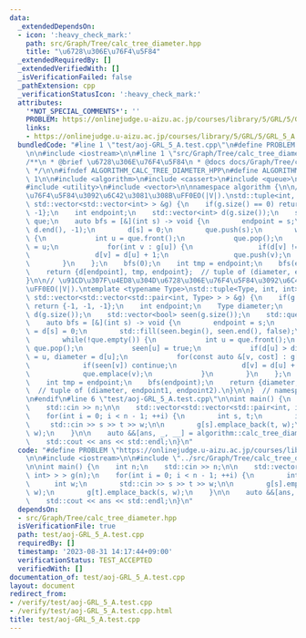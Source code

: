 ```yaml
---
data:
  _extendedDependsOn:
  - icon: ':heavy_check_mark:'
    path: src/Graph/Tree/calc_tree_diameter.hpp
    title: "\u6728\u306E\u76F4\u5F84"
  _extendedRequiredBy: []
  _extendedVerifiedWith: []
  _isVerificationFailed: false
  _pathExtension: cpp
  _verificationStatusIcon: ':heavy_check_mark:'
  attributes:
    '*NOT_SPECIAL_COMMENTS*': ''
    PROBLEM: https://onlinejudge.u-aizu.ac.jp/courses/library/5/GRL/5/GRL_5_A
    links:
    - https://onlinejudge.u-aizu.ac.jp/courses/library/5/GRL/5/GRL_5_A
  bundledCode: "#line 1 \"test/aoj-GRL_5_A.test.cpp\"\n#define PROBLEM \"https://onlinejudge.u-aizu.ac.jp/courses/library/5/GRL/5/GRL_5_A\"\
    \n\n#include <iostream>\n\n#line 1 \"src/Graph/Tree/calc_tree_diameter.hpp\"\n\
    /**\n * @brief \u6728\u306E\u76F4\u5F84\n * @docs docs/Graph/Tree/calc_tree_diameter.md\n\
    \ */\n\n#ifndef ALGORITHM_CALC_TREE_DIAMETER_HPP\n#define ALGORITHM_CALC_TREE_DIAMETER_HPP\
    \ 1\n\n#include <algorithm>\n#include <cassert>\n#include <queue>\n#include <tuple>\n\
    #include <utility>\n#include <vector>\n\nnamespace algorithm {\n\n// \u6728\u306E\
    \u76F4\u5F84\u3092\u6C42\u3081\u308B\uFF0EO(|V|).\nstd::tuple<int, int, int> calc_tree_diameter(const\
    \ std::vector<std::vector<int> > &g) {\n    if(g.size() == 0) return {-1, -1,\
    \ -1};\n    int endpoint;\n    std::vector<int> d(g.size());\n    std::queue<int>\
    \ que;\n    auto bfs = [&](int s) -> void {\n        endpoint = s;\n        std::fill(d.begin(),\
    \ d.end(), -1);\n        d[s] = 0;\n        que.push(s);\n        while(!que.empty())\
    \ {\n            int u = que.front();\n            que.pop();\n            endpoint\
    \ = u;\n            for(int v : g[u]) {\n                if(d[v] != -1) continue;\n\
    \                d[v] = d[u] + 1;\n                que.push(v);\n            }\n\
    \        }\n    };\n    bfs(0);\n    int tmp = endpoint;\n    bfs(endpoint);\n\
    \    return {d[endpoint], tmp, endpoint};  // tuple of (diameter, endpoint1, endpoint2).\n\
    }\n\n// \u91CD\u307F\u4ED8\u304D\u6728\u306E\u76F4\u5F84\u3092\u6C42\u3081\u308B\
    \uFF0EO(|V|).\ntemplate <typename Type>\nstd::tuple<Type, int, int> calc_tree_diameter(const\
    \ std::vector<std::vector<std::pair<int, Type> > > &g) {\n    if(g.size() == 0)\
    \ return {-1, -1, -1};\n    int endpoint;\n    Type diameter;\n    std::vector<Type>\
    \ d(g.size());\n    std::vector<bool> seen(g.size());\n    std::queue<int> que;\n\
    \    auto bfs = [&](int s) -> void {\n        endpoint = s;\n        diameter\
    \ = d[s] = 0;\n        std::fill(seen.begin(), seen.end(), false);\n        que.push(s);\n\
    \        while(!que.empty()) {\n            int u = que.front();\n           \
    \ que.pop();\n            seen[u] = true;\n            if(d[u] > diameter) endpoint\
    \ = u, diameter = d[u];\n            for(const auto &[v, cost] : g[u]) {\n   \
    \             if(seen[v]) continue;\n                d[v] = d[u] + cost;\n   \
    \             que.emplace(v);\n            }\n        }\n    };\n    bfs(0);\n\
    \    int tmp = endpoint;\n    bfs(endpoint);\n    return {diameter, tmp, endpoint};\
    \  // tuple of (diameter, endpoint1, endpoint2).\n}\n\n}  // namespace algorithm\n\
    \n#endif\n#line 6 \"test/aoj-GRL_5_A.test.cpp\"\n\nint main() {\n    int n;\n\
    \    std::cin >> n;\n\n    std::vector<std::vector<std::pair<int, int> > > g(n);\n\
    \    for(int i = 0; i < n - 1; ++i) {\n        int s, t;\n        int w;\n   \
    \     std::cin >> s >> t >> w;\n\n        g[s].emplace_back(t, w);\n        g[t].emplace_back(s,\
    \ w);\n    }\n\n    auto &&[ans, _, __] = algorithm::calc_tree_diameter(g);\n\
    \    std::cout << ans << std::endl;\n}\n"
  code: "#define PROBLEM \"https://onlinejudge.u-aizu.ac.jp/courses/library/5/GRL/5/GRL_5_A\"\
    \n\n#include <iostream>\n\n#include \"../src/Graph/Tree/calc_tree_diameter.hpp\"\
    \n\nint main() {\n    int n;\n    std::cin >> n;\n\n    std::vector<std::vector<std::pair<int,\
    \ int> > > g(n);\n    for(int i = 0; i < n - 1; ++i) {\n        int s, t;\n  \
    \      int w;\n        std::cin >> s >> t >> w;\n\n        g[s].emplace_back(t,\
    \ w);\n        g[t].emplace_back(s, w);\n    }\n\n    auto &&[ans, _, __] = algorithm::calc_tree_diameter(g);\n\
    \    std::cout << ans << std::endl;\n}\n"
  dependsOn:
  - src/Graph/Tree/calc_tree_diameter.hpp
  isVerificationFile: true
  path: test/aoj-GRL_5_A.test.cpp
  requiredBy: []
  timestamp: '2023-08-31 14:17:44+09:00'
  verificationStatus: TEST_ACCEPTED
  verifiedWith: []
documentation_of: test/aoj-GRL_5_A.test.cpp
layout: document
redirect_from:
- /verify/test/aoj-GRL_5_A.test.cpp
- /verify/test/aoj-GRL_5_A.test.cpp.html
title: test/aoj-GRL_5_A.test.cpp
---
```

